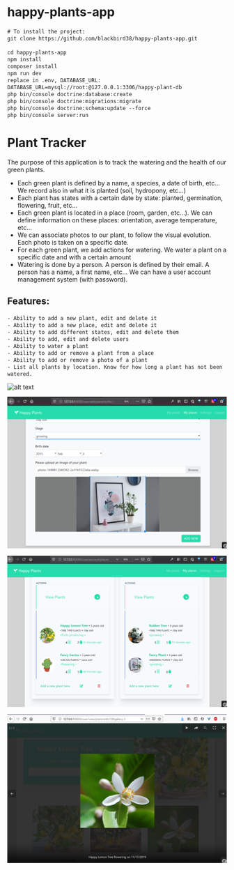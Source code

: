 # happy-plants-app

```
# To install the project:
git clone https://github.com/blackbird38/happy-plants-app.git

cd happy-plants-app
npm install
composer install
npm run dev
replace in .env, DATABASE_URL: DATABASE_URL=mysql://root:@127.0.0.1:3306/happy-plant-db
php bin/console doctrine:database:create
php bin/console doctrine:migrations:migrate
php bin/console doctrine:schema:update --force
php bin/console server:run
```


# Plant Tracker

The purpose of this application is to track the watering and the health of our green plants.

- Each green plant is defined by a name, a species, a date of birth, etc... We record also in what it is planted (soil, hydropony, etc...)
- Each plant has states with a certain date by state: planted, germination, flowering, fruit, etc...
- Each green plant is located in a place (room, garden, etc...). We can define information on these places: orientation, average temperature, etc...
- We can associate photos to our plant, to follow the visual evolution. Each photo is taken on a specific date.
- For each green plant, we add actions for watering. We water a plant on a specific date and with a certain amount
- Watering is done by a person. A person is defined by their email. A person has a name, a first name, etc... We can have a user account management system (with password).

## Features:
    - Ability to add a new plant, edit and delete it
    - Ability to add a new place, edit and delete it
    - Ability to add different states, edit and delete them
    - Ability to add, edit and delete users
    - Ability to water a plant
    - Ability to add or remove a plant from a place
    - Ability to add or remove a photo of a plant
    - List all plants by location. Know for how long a plant has not been watered.
    
 ![alt text](https://lh3.googleusercontent.com/-NzGkcnyEZnr1iTLwUHV5_EKCbcfCA8FganvzYhFjWTRhfjzSJC0ivIeRF2qOdiYsYiiR0WkcGSuwMtpTH182R9EJu51DhIpCl69G0wE2F7rOroNPrvmPCoV2MRUL8BFH1KRUx2Y4cvKSApAS2oyO8s7LHjJSHLA6R-LfjD2MvF7ofhOK6QRszQYUuaTQIS98JJF2V1qhZRibEieZiduuxbBYtQURik8vQBiIK3mmYx4W-PMBWHfwizhbpsggxLr7qcngT6yV60tL5BhptSLDDUj8vcTCDyFIiSS6tHUaooYhOKaFov72_Wod7zdrXkKFIehuXWOcwZOR3G2Q-JHVYg6b2ZC9nwPquOTmOOzyZmOyQtP0c6huqW9mbdv7bEorhCb6cuqHqYxFTTm3o6kYT7DwqwakJ4go3E557Hw9lMEMS9r7vJt5rbseMLdD3x6jgQfbg44hSTwxZzs3CwUUg01rA8qLe4lgF87GAXxvuRE9K7pc8h5sP8AUWazGpcwe0wXxAbVR9RYeC0hQ-Q_a9nRgOJtPVygxFHeIhMtE5jO3ZXOeUlbh-Mx8m8viUsU_VnUXNiVKn1Jv8Rz_M93aHD2LeW0UjlWAEp1qvBUUXnm6rMODjzqwnKp4KTucUbs9KXqP5fi2NRpLUHEDFfNKkGnOX9Gms-lk8AASSudd-Fktqs9wIEuLQ=w1980-h1356-no "Printscreen")
 
 ![alt text](https://raw.githubusercontent.com/blackbird38/happy-plants-app/master/steps/printscreens/Capture26.PNG?token=AMGZT2UHUDYJLHVMWPWKAH252HRLY "Printscreen")
 
  
 ![alt text](https://raw.githubusercontent.com/blackbird38/happy-plants-app/master/steps/printscreens/Capture27.PNG?token=AMGZT2WKK6LHA5XRJ64DJHK52HSBW "Printscreen")
 
![alt text](https://raw.githubusercontent.com/blackbird38/happy-plants-app/master/steps/printscreens/Capture22.PNG?token=AMGZT2S6GAO2F7IOIZSEZKK52HROG "Printscreen")




